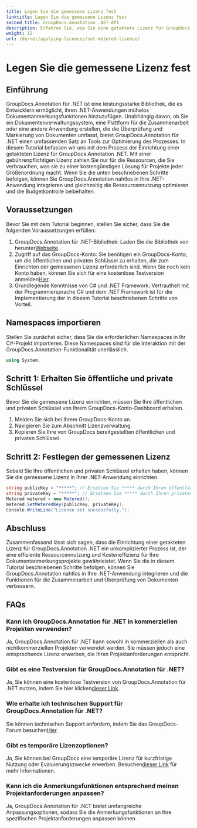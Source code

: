```yaml
---
title: Legen Sie die gemessene Lizenz fest
linktitle: Legen Sie die gemessene Lizenz fest
second_title: GroupDocs.Annotation .NET-API
description: Erfahren Sie, wie Sie eine getaktete Lizenz für GroupDocs.Annotation .NET für die Ressourcennutzung und Dokumentanmerkungsfunktionen in Ihren .NET-Anwendungen einrichten.
weight: 12
url: /de/net/applying-licenses/set-metered-license/
---
```


# Legen Sie die gemessene Lizenz fest

## Einführung
GroupDocs.Annotation für .NET ist eine leistungsstarke Bibliothek, die es Entwicklern ermöglicht, ihren .NET-Anwendungen mühelos Dokumentanmerkungsfunktionen hinzuzufügen. Unabhängig davon, ob Sie ein Dokumentenverwaltungssystem, eine Plattform für die Zusammenarbeit oder eine andere Anwendung erstellen, die die Überprüfung und Markierung von Dokumenten umfasst, bietet GroupDocs.Annotation für .NET einen umfassenden Satz an Tools zur Optimierung des Prozesses.
In diesem Tutorial befassen wir uns mit dem Prozess der Einrichtung einer getakteten Lizenz für GroupDocs.Annotation .NET. Mit einer gebührenpflichtigen Lizenz zahlen Sie nur für die Ressourcen, die Sie verbrauchen, was sie zu einer kostengünstigen Lösung für Projekte jeder Größenordnung macht. Wenn Sie die unten beschriebenen Schritte befolgen, können Sie GroupDocs.Annotation nahtlos in Ihre .NET-Anwendung integrieren und gleichzeitig die Ressourcennutzung optimieren und die Budgetkontrolle beibehalten.
## Voraussetzungen
Bevor Sie mit dem Tutorial beginnen, stellen Sie sicher, dass Sie die folgenden Voraussetzungen erfüllen:
1.  GroupDocs.Annotation für .NET-Bibliothek: Laden Sie die Bibliothek von herunter[Webseite](https://releases.groupdocs.com/annotation/net/).
2. Zugriff auf das GroupDocs-Konto: Sie benötigen ein GroupDocs-Konto, um die öffentlichen und privaten Schlüssel zu erhalten, die zum Einrichten der gemessenen Lizenz erforderlich sind. Wenn Sie noch kein Konto haben, können Sie sich für eine kostenlose Testversion anmelden[Hier](https://releases.groupdocs.com/).
3. Grundlegende Kenntnisse von C# und .NET Framework: Vertrautheit mit der Programmiersprache C# und dem .NET Framework ist für die Implementierung der in diesem Tutorial beschriebenen Schritte von Vorteil.

## Namespaces importieren
Stellen Sie zunächst sicher, dass Sie die erforderlichen Namespaces in Ihr C#-Projekt importieren. Diese Namespaces sind für die Interaktion mit der GroupDocs.Annotation-Funktionalität unerlässlich.
```csharp
using System;
```
## Schritt 1: Erhalten Sie öffentliche und private Schlüssel
Bevor Sie die gemessene Lizenz einrichten, müssen Sie Ihre öffentlichen und privaten Schlüssel von Ihrem GroupDocs-Konto-Dashboard erhalten.
1. Melden Sie sich bei Ihrem GroupDocs-Konto an.
2. Navigieren Sie zum Abschnitt Lizenzverwaltung.
3. Kopieren Sie Ihre von GroupDocs bereitgestellten öffentlichen und privaten Schlüssel.
## Schritt 2: Festlegen der gemessenen Lizenz
Sobald Sie Ihre öffentlichen und privaten Schlüssel erhalten haben, können Sie die gemessene Lizenz in Ihrer .NET-Anwendung einrichten.
```csharp
string publicKey = "*****"; // Ersetzen Sie ***** durch Ihren öffentlichen Schlüssel
string privateKey = "*****"; // Ersetzen Sie ***** durch Ihren privaten Schlüssel
Metered metered = new Metered();
metered.SetMeteredKey(publicKey, privateKey);
Console.WriteLine("License set successfully.");
```

## Abschluss
Zusammenfassend lässt sich sagen, dass die Einrichtung einer getakteten Lizenz für GroupDocs.Annotation .NET ein unkomplizierter Prozess ist, der eine effiziente Ressourcennutzung und Kosteneffizienz für Ihre Dokumentanmerkungsprojekte gewährleistet. Wenn Sie die in diesem Tutorial beschriebenen Schritte befolgen, können Sie GroupDocs.Annotation nahtlos in Ihre .NET-Anwendung integrieren und die Funktionen für die Zusammenarbeit und Überprüfung von Dokumenten verbessern.
## FAQs
### Kann ich GroupDocs.Annotation für .NET in kommerziellen Projekten verwenden?
Ja, GroupDocs.Annotation für .NET kann sowohl in kommerziellen als auch nichtkommerziellen Projekten verwendet werden. Sie müssen jedoch eine entsprechende Lizenz erwerben, die Ihren Projektanforderungen entspricht.
### Gibt es eine Testversion für GroupDocs.Annotation für .NET?
 Ja, Sie können eine kostenlose Testversion von GroupDocs.Annotation für .NET nutzen, indem Sie hier klicken[dieser Link](https://releases.groupdocs.com/).
### Wie erhalte ich technischen Support für GroupDocs.Annotation für .NET?
 Sie können technischen Support anfordern, indem Sie das GroupDocs-Forum besuchen[Hier](https://forum.groupdocs.com/c/annotation/10).
### Gibt es temporäre Lizenzoptionen?
 Ja, Sie können bei GroupDocs eine temporäre Lizenz für kurzfristige Nutzung oder Evaluierungszwecke erwerben. Besuchen[dieser Link](https://purchase.groupdocs.com/temporary-license/) für mehr Informationen.
### Kann ich die Anmerkungsfunktionen entsprechend meinen Projektanforderungen anpassen?
Ja, GroupDocs.Annotation für .NET bietet umfangreiche Anpassungsoptionen, sodass Sie die Anmerkungsfunktionen an Ihre spezifischen Projektanforderungen anpassen können.